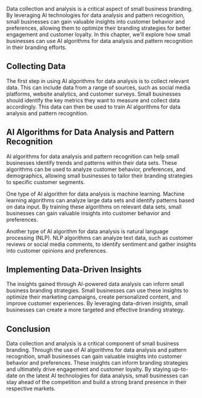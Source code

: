 
Data collection and analysis is a critical aspect of small business branding. By leveraging AI technologies for data analysis and pattern recognition, small businesses can gain valuable insights into customer behavior and preferences, allowing them to optimize their branding strategies for better engagement and customer loyalty. In this chapter, we'll explore how small businesses can use AI algorithms for data analysis and pattern recognition in their branding efforts.

Collecting Data
---------------

The first step in using AI algorithms for data analysis is to collect relevant data. This can include data from a range of sources, such as social media platforms, website analytics, and customer surveys. Small businesses should identify the key metrics they want to measure and collect data accordingly. This data can then be used to train AI algorithms for data analysis and pattern recognition.

AI Algorithms for Data Analysis and Pattern Recognition
-------------------------------------------------------

AI algorithms for data analysis and pattern recognition can help small businesses identify trends and patterns within their data sets. These algorithms can be used to analyze customer behavior, preferences, and demographics, allowing small businesses to tailor their branding strategies to specific customer segments.

One type of AI algorithm for data analysis is machine learning. Machine learning algorithms can analyze large data sets and identify patterns based on data input. By training these algorithms on relevant data sets, small businesses can gain valuable insights into customer behavior and preferences.

Another type of AI algorithm for data analysis is natural language processing (NLP). NLP algorithms can analyze text data, such as customer reviews or social media comments, to identify sentiment and gather insights into customer opinions and preferences.

Implementing Data-Driven Insights
---------------------------------

The insights gained through AI-powered data analysis can inform small business branding strategies. Small businesses can use these insights to optimize their marketing campaigns, create personalized content, and improve customer experiences. By leveraging data-driven insights, small businesses can create a more targeted and effective branding strategy.

Conclusion
----------

Data collection and analysis is a critical component of small business branding. Through the use of AI algorithms for data analysis and pattern recognition, small businesses can gain valuable insights into customer behavior and preferences. These insights can inform branding strategies and ultimately drive engagement and customer loyalty. By staying up-to-date on the latest AI technologies for data analysis, small businesses can stay ahead of the competition and build a strong brand presence in their respective markets.
